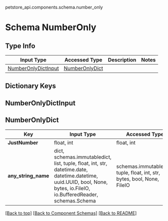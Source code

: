 petstore_api.components.schema.number_only
# Schema NumberOnly

## Type Info
Input Type | Accessed Type | Description | Notes
------------ | ------------- | ------------- | -------------
[NumberOnlyDictInput](#numberonlydictinput) | [NumberOnlyDict](#numberonlydict) |  |

## Dictionary Keys
## NumberOnlyDictInput
## NumberOnlyDict

Key | Input Type | Accessed Type | Description | Notes
------------ | ------------- | ------------- | ------------- | -------------
**JustNumber** | float, int | float, int |  | [optional]
**any_string_name** | dict, schemas.immutabledict, list, tuple, float, int, str, datetime.date, datetime.datetime, uuid.UUID, bool, None, bytes, io.FileIO, io.BufferedReader, schemas.Schema | schemas.immutabledict, tuple, float, int, str, bytes, bool, None, FileIO | any string name can be used but the value must be the correct type | [optional]

[[Back to top]](#top) [[Back to Component Schemas]](../../../README.md#Component-Schemas) [[Back to README]](../../../README.md)
